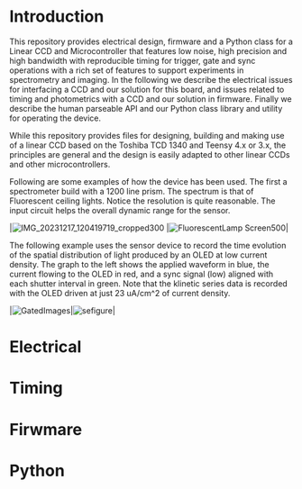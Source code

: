 


# Introduction
This repository provides electrical design, firmware and a Python class for a Linear CCD and Microcontroller that features low noise, high precision and high bandwidth with reproducible timing for trigger, gate and sync operations with a rich set of features to support experiments in spectrometry and imaging.  In the following we describe the electrical issues for interfacing a CCD and our solution for this board, and issues related to timing and photometrics with a CCD and our solution in firmware.  Finally we describe the human parseable API and our Python class library and utility for operating the device.

While this repository provides files for designing, building and making use of a linear CCD based on the Toshiba TCD 1340 and Teensy 4.x or 3.x, the principles are general and the design is easily adapted to other linear CCDs and other microcontrollers.

Following are some examples of how the device has been used.  The first a spectrometer build with a 1200 line prism.   The spectrum is that of Fluorescent ceiling lights.  Notice the  resolution is quite reasonable.  The input circuit helps the overall dynamic range for the sensor.

|![IMG_20231217_120419719_cropped300](https://github.com/drmcnelson/Linear-CCD-with-LTSpice-KiCAD-Firmware-and-Python-Library/assets/38619857/de198b21-05c3-4d13-88c1-3835d190116e) |![FluorescentLamp Screen500](https://github.com/drmcnelson/Linear-CCD-with-LTSpice-KiCAD-Firmware-and-Python-Library/assets/38619857/6d012101-5bae-4bd2-b496-b92bc3603f1b)|


The following example uses the sensor device to record the time evolution of the spatial distribution of light produced by an OLED at low current  density.   The graph to the left shows the applied waveform in blue, the current flowing to the OLED in red, and a sync signal (low) aligned with each shutter interval in green.  Note that the klinetic series data is recorded with the OLED driven at just 23 uA/cm^2 of current density.

|![GatedImages](https://github.com/drmcnelson/Linear-CCD-with-LTSpice-KiCAD-Firmware-and-Python-Library/assets/38619857/6fe39487-f4e0-41bb-8c49-dffe6716e681)|![sefigure](https://github.com/drmcnelson/Linear-CCD-with-LTSpice-KiCAD-Firmware-and-Python-Library/assets/38619857/37f1105b-1cc1-45fa-8f51-5d2376b44fcb)|





# Electrical

# Timing

# Firwmare

# Python
